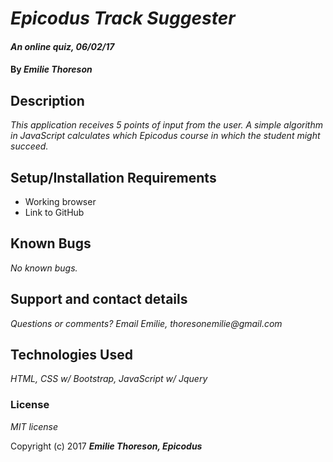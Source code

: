 # _Epicodus Track Suggester_

#### _An online quiz, 06/02/17_

#### By _**Emilie Thoreson**_

## Description

_This application receives 5 points of input from the user. A simple algorithm in JavaScript calculates which Epicodus course in which the student might succeed._

## Setup/Installation Requirements

* Working browser
* Link to GitHub

## Known Bugs

_No known bugs._

## Support and contact details

_Questions or comments? Email Emilie, thoresonemilie@gmail.com_

## Technologies Used

_HTML, CSS w/ Bootstrap, JavaScript w/ Jquery_

### License

*MIT license*

Copyright (c) 2017 **_Emilie Thoreson, Epicodus_**
